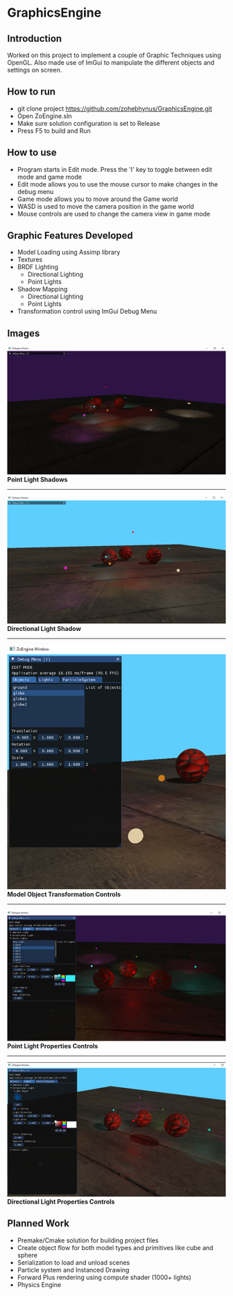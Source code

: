 # GraphicsEngine

## Introduction

Worked on this project to implement a couple of Graphic Techniques using OpenGL. Also made use of ImGui to manipulate the different objects and settings on screen.

## How to run
 * git clone project https://github.com/zohebhynus/GraphicsEngine.git
 * Open ZoEngine.sln
 * Make sure solution configuration is set to Release
 * Press F5 to build and Run

## How to use
 * Program starts in Edit mode. Press the 'I' key to toggle between edit mode and game mode
 * Edit mode allows you to use the mouse cursor to make changes in the debug menu
 * Game mode allows you to move around the Game world
 * WASD is used to move the camera position in the game world
 * Mouse controls are used to change the camera view in game mode

## Graphic Features Developed

 * Model Loading using Assimp library
 * Textures
 * BRDF Lighting
    * Directional Lighting
    * Point Lights
 * Shadow Mapping
    * Directional Lighting
    * Point Lights
 * Transformation control using ImGui Debug Menu

## Images

 ![Point light and point light shadows](Assets\EngineImages\Engine_point_light_shadows.png)
 **Point Light Shadows**

---

 ![Directional light and Directional light shadow](Assets/EngineImages/Engine_directional_light_shadow.png)
 **Directional Light Shadow**

---

 ![Model object debug menu controls](Assets/EngineImages/Engine_debug_menu_object_control.png)
 **Model Object Transformation Controls**

---

 ![Point light properties controls](Assets/EngineImages/Engine_point_light_control.png)
 **Point Light Properties Controls**

---

 ![Directional light properties controls](Assets/EngineImages/Engine_directional_light_control.png)
 **Directional Light Properties Controls**

## Planned Work
 * Premake/Cmake solution for building project files
 * Create object flow for both model types and primitives like cube and sphere
 * Serialization to load and unload scenes
 * Particle system and Instanced Drawing
 * Forward Plus rendering using compute shader (1000+ lights)
 * Physics Engine
